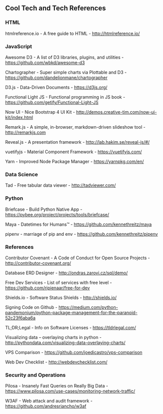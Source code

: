 ## Cool Tech and Tech References

### HTML

htmlreference.io - A free guide to HTML - http://htmlreference.io/

### JavaScript

Awesome D3 - A list of D3 libraries, plugins, and utilities - https://github.com/wbkd/awesome-d3

Chartographer - Super simple charts via Plottable and D3 - https://github.com/dandelionmane/chartographer

D3.js - Data-Driven Documents - https://d3js.org/

Functional Light JS - Functional programming in JS book - https://github.com/getify/Functional-Light-JS

Now UI - Nice Bootstrap 4 UI Kit - http://demos.creative-tim.com/now-ui-kit/index.html

Remark.js - A simple, in-browser, markdown-driven slideshow tool - http://remarkjs.com

Reveal.js - A presentation framework - http://lab.hakim.se/reveal-js/#/

vuetifyjs - Material Component Framework - https://vuetifyjs.com/

Yarn - Improved Node Package Manager - https://yarnpkg.com/en/

### Data Science

Tad - Free tabular data viewer - http://tadviewer.com/

### Python

Briefcase - Build Python Native App - https://pybee.org/project/projects/tools/briefcase/

Maya - Datetimes for Humans™ - https://github.com/kennethreitz/maya

pipenv - marriage of pip and env - https://github.com/kennethreitz/pipenv

### References

Contributor Covenant - A Code of Conduct for Open Source Projects - http://contributor-covenant.org/

Database ERD Designer - http://ondras.zarovi.cz/sql/demo/

Free Dev Services - List of services with free level - https://github.com/ripienaar/free-for-dev

Shields.io - Software Status Shields - http://shields.io/

Signing Code on Github - https://medium.com/python-pandemonium/python-package-management-for-the-paranoid-52c23f6aba6a

TL;DR;Legal - Info on Software Licenses - https://tldrlegal.com/

Visualizing data – overlaying charts in python - http://pythondata.com/visualizing-data-overlaying-charts/

VPS Comparison - https://github.com/joedicastro/vps-comparison

Web Dev Checklist - http://webdevchecklist.com/

### Security and Operations

Pilosa - Insanely Fast Queries on Really Big Data - https://www.pilosa.com/use-cases/monitoring-network-traffic/

W3AF - Web attack and audit framework - https://github.com/andresriancho/w3af
